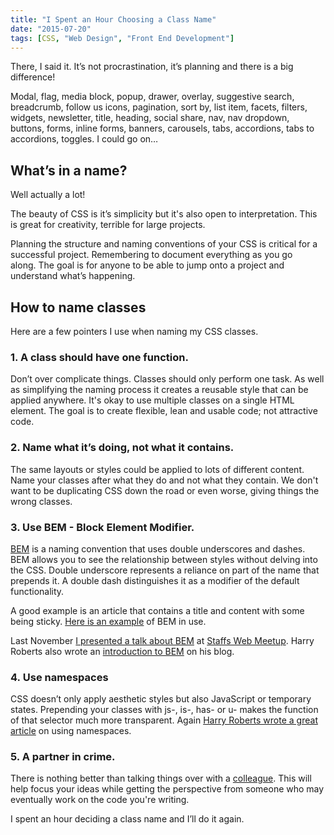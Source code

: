 ```yaml
---
title: "I Spent an Hour Choosing a Class Name"
date: "2015-07-20"
tags: [CSS, "Web Design", "Front End Development"]
---
```


There, I said it. It’s not procrastination, it’s planning and there is a big difference!

Modal, flag, media block, popup, drawer, overlay, suggestive search, breadcrumb, follow us icons, pagination, sort by, list item, facets, filters, widgets, newsletter, title, heading, social share, nav, nav dropdown, buttons, forms, inline forms, banners, carousels, tabs, accordions, tabs to accordions, toggles. I could go on…

## What’s in a name?

Well actually a lot!

The beauty of CSS is it’s simplicity but it's also open to interpretation. This is great for creativity, terrible for large projects.

Planning the structure and naming conventions of your CSS is critical for a successful project. Remembering to document everything as you go along. The goal is for anyone to be able to jump onto a project and understand what’s happening.

## How to name classes

Here are a few pointers I use when naming my CSS classes.

### 1\. A class should have one function.

Don’t over complicate things. Classes should only perform one task. As well as simplifying the naming process it creates a reusable style that can be applied anywhere. It's okay to use multiple classes on a single HTML element. The goal is to create flexible, lean and usable code; not attractive code.

### 2\. Name what it’s doing, not what it contains.

The same layouts or styles could be applied to lots of different content. Name your classes after what they do and not what they contain. We don't want to be duplicating CSS down the road or even worse, giving things the wrong classes.

### 3\. Use BEM - Block Element Modifier.

[BEM](https://en.bem.info/) is a naming convention that uses double underscores and dashes. BEM allows you to see the relationship between styles without delving into the CSS. Double underscore represents a reliance on part of the name that prepends it. A double dash distinguishes it as a modifier of the default functionality.

A good example is an article that contains a title and content with some being sticky. [Here is an example](https://gist.github.com/daveredfern/23a34d8d67ba2b0d8e49) of BEM in use.

Last November [I presented a talk about BEM](https://staffswebmeetup.co.uk/2014/10/24/staffs-web-meetup-november-2014/) at [Staffs Web Meetup](http://staffswebmeetup.co.uk/). Harry Roberts also wrote an [introduction to BEM](http://csswizardry.com/2013/01/mindbemding-getting-your-head-round-bem-syntax/) on his blog.

### 4. Use namespaces

CSS doesn’t only apply aesthetic styles but also JavaScript or temporary states. Prepending your classes with js-, is-, has- or u- makes the function of that selector much more transparent. Again [Harry Roberts wrote a great article](http://csswizardry.com/2015/03/more-transparent-ui-code-with-namespaces/) on using namespaces.

### 5\. A partner in crime.

There is nothing better than talking things over with a [colleague](https://twitter.com/gazjoy). This will help focus your ideas while getting the perspective from someone who may eventually work on the code you're writing.

I spent an hour deciding a class name and I’ll do it again.
